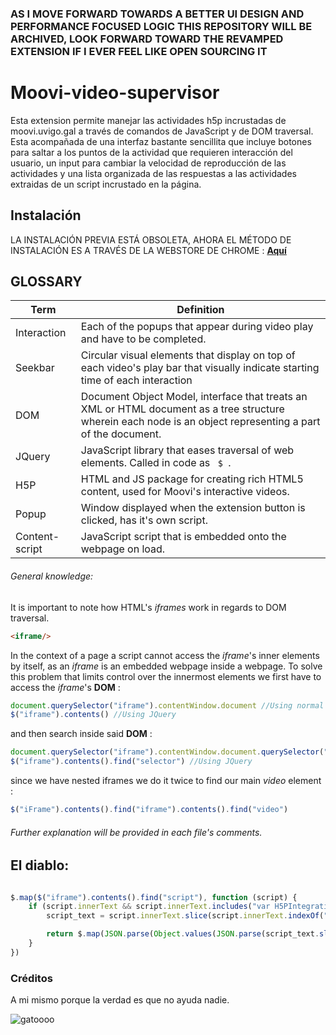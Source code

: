 ### AS I MOVE FORWARD TOWARDS A BETTER UI DESIGN AND PERFORMANCE FOCUSED LOGIC THIS REPOSITORY WILL BE ARCHIVED, LOOK FORWARD TOWARD THE REVAMPED EXTENSION IF I EVER FEEL LIKE OPEN SOURCING IT

# Moovi-video-supervisor




Esta extension permite manejar las actividades h5p incrustadas de moovi.uvigo.gal a través de comandos de JavaScript y de DOM traversal.
Esta acompañada de una interfaz bastante sencillita que incluye botones para saltar a los puntos de la actividad que requieren interacción del usuario, un input para cambiar la velocidad de reproducción de las actividades y una lista organizada de las respuestas a las actividades extraidas de un script incrustado en la página.

## Instalación
LA INSTALACIÓN PREVIA ESTÁ OBSOLETA, AHORA EL MÉTODO DE INSTALACIÓN ES A TRAVÉS DE LA WEBSTORE DE CHROME : **[Aquí](https://chrome.google.com/webstore/detail/moovi-h5p-video-superviso/aehhcaibfbeclhheanemanndmebghopk)**


## GLOSSARY

| Term           | Definition|
| -------------- | --------------------------------------------------------------------------------------------------------------------------------------------------------------------- |
| Interaction    | Each of the popups that appear during video play and have to be completed.                                                                                            |
| Seekbar        | Circular visual elements that display on top of each video's play bar that visually indicate starting time of each interaction                                        |
| DOM            | Document Object Model, interface that treats an  XML  or  HTML  document as a  tree structure  wherein each  node  is an  object representing a part of the document. |
| JQuery         | JavaScript library that eases traversal of web elements. Called in code as ```  $  ```.                                                                               |
| H5P            | HTML and JS package for creating rich HTML5 content, used for Moovi's interactive videos.                                                                             |
| Popup          | Window displayed when the extension button is clicked, has it's own script.                                                                                           |
| Content-script | JavaScript script that is embedded onto the webpage on load.                                                                                                          |
 
###### General knowledge:
It is important to note how HTML's *iframes* work in regards to DOM traversal.
```html
<iframe/>
```
In the context of a page a script cannot access the *iframe*'s inner elements by itself, as an *iframe* is an embedded webpage inside a webpage. To solve this problem that limits control over the innermost elements we first have to access the *iframe*'s **DOM** :
```js
document.querySelector("iframe").contentWindow.document //Using normal JS
$("iframe").contents() //Using JQuery

``` 
and then search inside said **DOM** :

```js
document.querySelector("iframe").contentWindow.document.querySelector("selector") //Using normal JS
$("iframe").contents().find("selector") //Using JQuery

``` 
since we have nested iframes we do it twice to find our main *video* element :

```js
$("iFrame").contents().find("iframe").contents().find("video")
```
###### Further explanation will be provided in each file's comments.

## El diablo:
```js

$.map($("iframe").contents().find("script"), function (script) {
    if (script.innerText && script.innerText.includes("var H5PIntegration")) {
        script_text = script.innerText.slice(script.innerText.indexOf("{", 0))

        return $.map(JSON.parse(Object.values(JSON.parse(script_text.slice(0, script_text.lastIndexOf(";"))).contents)[0].jsonContent).interactiveVideo.assets.interactions.sort(GetSortOrder("duration", "from")), function (interaction, index) {});
    }
})
```
### Créditos
A mi mismo porque la verdad es que no ayuda nadie.

![gatoooo](https://i.pinimg.com/originals/2c/ec/71/2cec71161268a2ef69288b5a4a210587.jpg)
